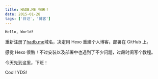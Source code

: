```yaml
---
title: HADB.ME 归来！
date: 2015-01-28
tags: ['日记', '博客']
---
```


```bash
Hello, World!
```

重新注册了[hadb.me](https://hadb.me/)域名，决定用 Hexo 重建个人博客，部署在 GitHub 上。

感觉 Hexo 很酷！不过安装以及部署中也遇到了不少问题，过段时间写个教程。

今天先到这里，下班！

Cool! YDS!

